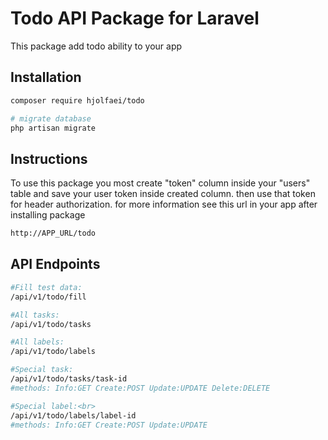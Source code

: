 # Todo API Package for Laravel
This package add todo ability to your app

## Installation

``` bash
composer require hjolfaei/todo
```
``` bash
# migrate database
php artisan migrate
```

## Instructions

To use this package you most create "token" column inside your "users" table and save your user token inside created column. then use that token for header authorization. for more information see this url in your app after installing package
``` bash
http://APP_URL/todo
```

## API Endpoints

``` bash
#Fill test data:
/api/v1/todo/fill

#All tasks:
/api/v1/todo/tasks

#All labels:
/api/v1/todo/labels

#Special task:
/api/v1/todo/tasks/task-id
#methods: Info:GET Create:POST Update:UPDATE Delete:DELETE

#Special label:<br>
/api/v1/todo/labels/label-id
#methods: Info:GET Create:POST Update:UPDATE
```
